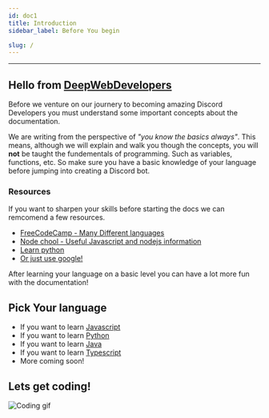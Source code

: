 ```yaml
---
id: doc1
title: Introduction
sidebar_label: Before You begin

slug: /
---
```


---

## Hello from [DeepWebDevelopers](https://github.com/DeepWebDevelopers)

Before we venture on our journery to becoming amazing Discord Developers you must understand some important concepts about the documentation.

We are writing from the perspective of _"you know the basics always"_.
This means, although we will explain and walk you though the concepts, you will **not** be taught the fundementals of programming. Such as variables, functions, etc. So make sure you have a basic knowledge of your language before jumping into creating a Discord bot.

### Resources

If you want to sharpen your skills before starting the docs we can remcomend a few resources.

- [FreeCodeCamp - Many Different languages](https://www.freecodecamp.org/)
- [Node chool - Useful Javascript and nodejs information](https://nodeschool.io/)
- [Learn python](https://www.learnpython.org/)
- [Or just use google!](https://www.google.com)

After learning your language on a basic level you can have a lot more fun with the documentation!

## Pick Your language

<!-- Sends the user to a guide -->

- If you want to learn [Javascript](js/s1/doc-byb-js)
- If you want to learn [Python](py/s1/doc-py-byb)
- If you want to learn [Java](/java/s1/doc-byb-java)
- If you want to learn [Typescript](/ts/s1/doc-byb-ts)
- More coming soon!

## Lets get coding!

![Coding gif](https://media.giphy.com/media/ZVik7pBtu9dNS/giphy.gif)
